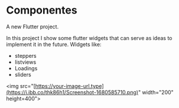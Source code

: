 # Componentes

A new Flutter project.

In this project I show some flutter widgets that can serve as ideas to implement it in the future.
Widgets like:
- steppers
- listviews
- Loadings
- sliders


<img src="[https://your-image-url.type](https://i.ibb.co/thk86h1/Screenshot-1680585710.png)" width="200" height=400">
